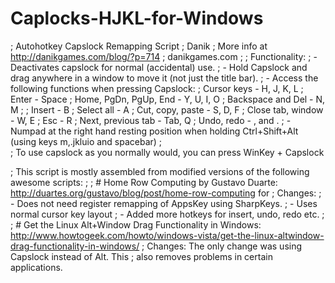 # Caplocks-HJKL-for-Windows
; Autohotkey Capslock Remapping Script 
; Danik
; More info at http://danikgames.com/blog/?p=714
; danikgames.com
; 
; Functionality:
; - Deactivates capslock for normal (accidental) use.
; - Hold Capslock and drag anywhere in a window to move it (not just the title bar).
; - Access the following functions when pressing Capslock: 
;     Cursor keys           - H, J, K, L
;     Enter                 - Space
;     Home, PgDn, PgUp, End - Y, U, I, O
;     Backspace and Del     - N, M
;
;     Insert                - B
;     Select all            - A
;     Cut, copy, paste      - S, D, F
;     Close tab, window     - W, E
;     Esc                   - R
;     Next, previous tab    - Tab, Q
;     Undo, redo            - , and .
; - Numpad at the right hand resting position when holding Ctrl+Shift+Alt (using keys m,.jkluio and spacebar)
;  
; To use capslock as you normally would, you can press WinKey + Capslock


; This script is mostly assembled from modified versions of the following awesome scripts:
;
; # Home Row Computing by Gustavo Duarte: http://duartes.org/gustavo/blog/post/home-row-computing for 
; Changes: 
; - Does not need register remapping of AppsKey using SharpKeys.
; - Uses normal cursor key layout 
; - Added more hotkeys for insert, undo, redo etc.
;
; # Get the Linux Alt+Window Drag Functionality in Windows: http://www.howtogeek.com/howto/windows-vista/get-the-linux-altwindow-drag-functionality-in-windows/
; Changes: The only change was using Capslock instead of Alt. This 
; also removes problems in certain applications.


